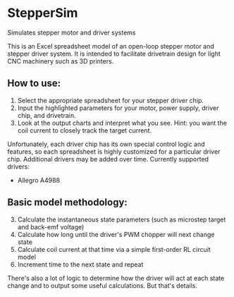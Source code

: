 # StepperSim
Simulates stepper motor and driver systems

This is an Excel spreadsheet model of an open-loop stepper motor and stepper driver system. It is intended to facilitate drivetrain design for light CNC machinery such as 3D printers. 

## How to use:
1. Select the appropriate spreadsheet for your stepper driver chip.
2. Input the highlighted parameters for your motor, power supply, driver chip, and drivetrain.
3. Look at the output charts and interpret what you see. Hint: you want the coil current to closely track the target current.

Unfortunately, each driver chip has its own special control logic and features, so each spreadsheet is highly customized for a particular driver chip. Additional drivers may be added over time. Currently supported drivers:
- Allegro A4988

## Basic model methodology:
3. Calculate the instantaneous state parameters (such as microstep target and back-emf voltage)
4. Calculate how long until the driver's PWM chopper will next change state
4. Calculate coil current at that time via a simple first-order RL circuit model
5. Increment time to the next state and repeat

There's also a lot of logic to determine how the driver will act at each state change and to output some useful calculations. But that's details. 
